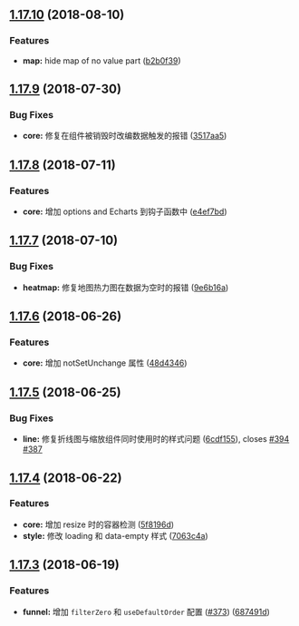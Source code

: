 <a name="1.17.10"></a>
## [1.17.10](https://github.com/ElemeFE/v-charts/compare/v1.17.9...v1.17.10) (2018-08-10)


### Features

* **map:** hide map of no value part ([b2b0f39](https://github.com/ElemeFE/v-charts/commit/b2b0f39))



<a name="1.17.9"></a>
## [1.17.9](https://github.com/ElemeFE/v-charts/compare/v1.17.8...v1.17.9) (2018-07-30)


### Bug Fixes

* **core:** 修复在组件被销毁时改编数据触发的报错 ([3517aa5](https://github.com/ElemeFE/v-charts/commit/3517aa5))



<a name="1.17.8"></a>
## [1.17.8](https://github.com/ElemeFE/v-charts/compare/v1.17.7...v1.17.8) (2018-07-11)


### Features

* **core:** 增加 options and Echarts 到钩子函数中 ([e4ef7bd](https://github.com/ElemeFE/v-charts/commit/e4ef7bd))



<a name="1.17.7"></a>
## [1.17.7](https://github.com/ElemeFE/v-charts/compare/v1.17.6...v1.17.7) (2018-07-10)


### Bug Fixes

* **heatmap:** 修复地图热力图在数据为空时的报错 ([9e6b16a](https://github.com/ElemeFE/v-charts/commit/9e6b16a))



<a name="1.17.6"></a>
## [1.17.6](https://github.com/ElemeFE/v-charts/compare/v1.17.5...v1.17.6) (2018-06-26)


### Features

* **core:** 增加 notSetUnchange 属性 ([48d4346](https://github.com/ElemeFE/v-charts/commit/48d4346))



<a name="1.17.5"></a>
## [1.17.5](https://github.com/ElemeFE/v-charts/compare/v1.17.4...v1.17.5) (2018-06-25)


### Bug Fixes

* **line:** 修复折线图与缩放组件同时使用时的样式问题 ([6cdf155](https://github.com/ElemeFE/v-charts/commit/6cdf155)), closes [#394](https://github.com/ElemeFE/v-charts/issues/394) [#387](https://github.com/ElemeFE/v-charts/issues/387)



<a name="1.17.4"></a>
## [1.17.4](https://github.com/ElemeFE/v-charts/compare/v1.17.3...v1.17.4) (2018-06-22)


### Features

* **core:** 增加 resize 时的容器检测 ([5f8196d](https://github.com/ElemeFE/v-charts/commit/5f8196d))
* **style:** 修改 loading 和 data-empty 样式 ([7063c4a](https://github.com/ElemeFE/v-charts/commit/7063c4a))



<a name="1.17.3"></a>
## [1.17.3](https://github.com/ElemeFE/v-charts/compare/v1.17.2...v1.17.3) (2018-06-19)


### Features

* **funnel:** 增加 `filterZero` 和 `useDefaultOrder` 配置 ([#373](https://github.com/ElemeFE/v-charts/issues/373)) ([687491d](https://github.com/ElemeFE/v-charts/commit/687491d))
